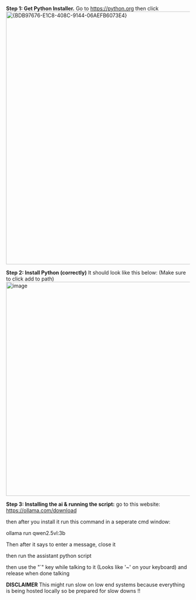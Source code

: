 **Step 1: Get Python Installer.**
Go to https://python.org then click
<img width="1280" height="691" alt="{BDB97676-E1C8-408C-9144-06AEFB6073E4}" src="https://github.com/user-attachments/assets/707bf99a-1753-4020-9e19-807ef928aee3" />


**Step 2: Install Python (correctly)**
It should look like this below: (Make sure to click add to path)
<img width="969" height="585" alt="image" src="https://github.com/user-attachments/assets/dd2e8b2f-1cd3-4310-b1a7-562497719138" />


**Step 3: Installing the ai & running the script:**
go to this website:
https://ollama.com/download


then after you install it run this command in a seperate cmd window:


ollama run qwen2.5vl:3b


Then after it says to enter a message, close it


then run the assistant python script


then use the "`" key while talking to it (Looks like '~' on your keyboard) and release when done talking



**DISCLAIMER**
This might run slow on low end systems because everything is being hosted locally so be prepared for slow downs !!
